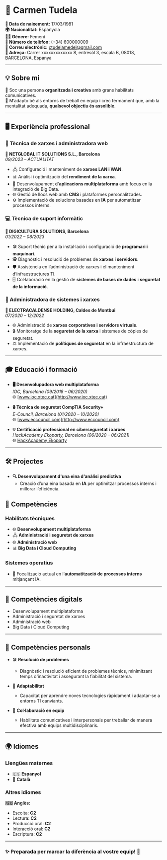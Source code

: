 # 🌟 **Carmen Tudela** 

**📅 Data de naixement:** 17/03/1981  
**🌍 Nacionalitat:** Espanyola  
**👩‍💻 Gènere:** Femení  
**📱 Número de telèfon:** (+34) 600000009  
**📧 Correu electrònic:** [ctudelamedel@gmail.com](mailto:ctudelamedel@gmail.com)  
**🏡 Adreça:** Carrer xxxxxxxxxxxxx 8, entresòl 3, escala B, 08018, BARCELONA, Espanya

---

## 💡 **Sobre mi** 

🎯 Soc una persona **organitzada i creativa** amb grans habilitats comunicatives.  
🤝 M’adapto bé als entorns de treball en equip i crec fermament que, amb la mentalitat adequada, **qualsevol objectiu és assolible**.

---

## 🖥️ **Experiència professional** 

### **🔧 Tècnica de xarxes i administradora web**  
**📍 NETGLOBAL IT SOLUTIONS S.L., Barcelona**  
*09/2023 – ACTUALITAT*

- 🖧 Configuració i manteniment de **xarxes LAN i WAN**.  
- 📊 Anàlisi i optimització del **rendiment de la xarxa**.  
- 🤖 Desenvolupament d'**aplicacions multiplataforma** amb focus en la integració de Big Data.  
- 🌐 Gestió de llocs web amb **CMS** i plataformes personalitzades.  
- ⚙️ Implementació de solucions basades en **IA** per automatitzar processos interns.  

### **💻 Tècnica de suport informàtic**  
**📍 DIGICULTURA SOLUTIONS, Barcelona**  
*01/2022 – 08/2023*

- 🛠️ Suport tècnic per a la instal·lació i configuració de **programari i maquinari**.  
- 🕵️ Diagnòstic i resolució de problemes de **xarxes i servidors**.  
- 🛡️ Assistència en l’administració de xarxes i el manteniment d’infraestructures TI.  
- 🗄️ Col·laboració en la gestió de **sistemes de bases de dades** i **seguretat de la informació**.

### **📡 Administradora de sistemes i xarxes**  
**📍 ELECTRACALDENSE HOLDING, Caldes de Montbui**  
*07/2020 – 12/2022*

- 🌐 Administració de **xarxes corporatives i servidors virtuals**.  
- 🔒 Monitoratge de la **seguretat de la xarxa** i sistemes de còpies de seguretat.  
- ⚖️ Implementació de **polítiques de seguretat** en la infraestructura de xarxes.  

---

## 🎓 **Educació i formació** 

- **🖥️ Desenvolupadora web multiplataforma**  
  *IOC, Barcelona (09/2018 – 06/2020)*  
  🌐 [www.ioc.xtec.cat](http://www.ioc.xtec.cat)

- **🔒 Tècnica de seguretat CompTIA Security+**  
  *E-Council, Barcelona (01/2020 – 10/2020)*  
  🌐 [www.eccouncil.com](http://www.eccouncil.com)

- **💡 Certificació professional en ciberseguretat i xarxes**  
  *HackAcademy Ekoparty, Barcelona (06/2020 – 06/2021)*  
  🌐 [HackAcademy Ekoparty](https://ekoparty.org/hackademy/)

---

## 🛠️ **Projectes** 

- **🔍 Desenvolupament d'una eina d'anàlisi predictiva**  
  - Creació d’una eina basada en **IA** per optimitzar processos interns i millorar l’eficiència.  

## 🔧 **Competències** 

### **Habilitats tècniques**  

- 🌐 **Desenvolupament multiplataforma**  
- 🖧 **Administració i seguretat de xarxes**  
- 🌐 **Administració web**  
- 📊 **Big Data i Cloud Computing**  

### **Sistemes operatius**  

- 🤖 Focalització actual en l’**automatització de processos interns** mitjançant IA.  

---

## 🌟 **Competències digitals**  

- Desenvolupament multiplataforma  
- Administració i seguretat de xarxes  
- Administració web  
- Big Data i Cloud Computing  

---

## 💬 **Competències personals**

- 🛠️ **Resolució de problemes**  
  - Diagnòstic i resolució eficient de problemes tècnics, minimitzant temps d'inactivitat i assegurant la fiabilitat del sistema.  

- 🚀 **Adaptabilitat**  
  - Capacitat per aprendre noves tecnologies ràpidament i adaptar-se a entorns TI canviants.  

- 🤝 **Col·laboració en equip**  
  - Habilitats comunicatives i interpersonals per treballar de manera efectiva amb equips multidisciplinaris.

---

## 🌍 **Idiomes** 

### **Llengües maternes**  

- 🇪🇸 **Espanyol**  
- 🏴 **Català**  

### **Altres idiomes**  
**🇬🇧 Anglès:**  
- Escolta: **C2**  
- Lectura: **C2**  
- Producció oral: **C2**  
- Interacció oral: **C2**  
- Escriptura: **C2**  

---

### ✨ **Preparada per marcar la diferència al vostre equip! 🚀**



